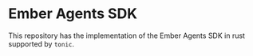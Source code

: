 # Ember Agents SDK

This repository has the implementation of the Ember Agents SDK in rust supported by
`tonic`.
